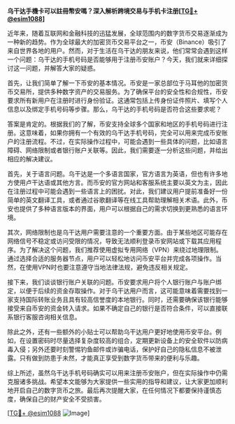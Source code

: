 **乌干达手機卡可以註冊幣安嗎？深入解析跨境交易与手机卡注册[[TG💪+ @esim1088](https://t.me/s/esim1088)]**

近年来，随着互联网和金融科技的迅猛发展，全球范围内的数字货币交易逐渐成为一种新的趋势。作为全球最大的加密货币交易平台之一，币安（Binance）吸引了来自世界各地的用户。然而，对于生活在乌干达的朋友来说，他们常常会遇到这样一个问题：乌干达的手机号码是否能够用于注册币安账户？今天，我们就来详细探讨这一问题，并解答大家的疑惑。

首先，让我们简单了解一下币安的基本情况。币安是一家总部位于马耳他的加密货币交易所，提供多种数字资产的交易服务。为了确保平台的安全性和合规性，币安要求所有新用户在注册时进行身份验证。这通常包括上传身份证件照片、填写个人信息以及绑定手机号码等步骤。那么，乌干达的手机号码是否符合这些要求呢？

答案是肯定的。根据我们的了解，币安支持全球多个国家和地区的手机号码进行注册。这意味着，如果你拥有一个有效的乌干达手机号码，完全可以用来完成币安账户的注册流程。不过，在实际操作过程中，可能会遇到一些具体的问题，比如语言障碍、网络限制或者银行账户关联等。因此，我们需要逐一分析这些问题，并给出相应的解决建议。

首先，关于语言问题。乌干达是一个多语言国家，官方语言为英语，但也有许多地方使用卢干达语或其他方言。而币安的官方网站和客服系统主要以英文为主，因此在注册过程中可能会遇到一些语言上的困扰。对此，我们建议用户提前准备好一份简单的英文翻译工具，或者通过谷歌翻译等在线工具帮助理解相关术语。此外，币安也提供了多种语言版本的界面，用户可以根据自己的需求切换到更熟悉的语言环境。

其次，网络限制也是乌干达用户需要注意的一个重要方面。由于某些地区可能存在网络信号不稳定或访问受限的情况，导致无法顺利登录币安网站或下载其应用程序。为了解决这个问题，我们推荐使用虚拟专用网络（VPN）来绕过地理限制。通过选择合适的服务器节点，用户可以轻松地访问币安平台并完成各项操作。当然，在使用VPN时也要注意遵守当地法律法规，避免违反相关规定。

接下来，我们谈谈银行账户关联的问题。币安要求用户将个人银行账户与账户绑定，以便于后续的资金存取操作。对于乌干达用户而言，这可能意味着需要找到一家支持国际转账业务且具有较高信誉度的本地银行。同时，还需要确保该银行能够接受来自币安的资金转入请求。如果不确定自己的银行是否符合条件，可以直接联系银行客服咨询相关信息。

除此之外，还有一些额外的小贴士可以帮助乌干达用户更好地使用币安平台。例如，在设置密码时尽量选择复杂度较高的组合，定期更新设备上的安全软件以防病毒入侵；另外还要时刻警惕钓鱼邮件或诈骗电话，保护好自己的隐私信息不被泄露。只有做到防患于未然，才能真正享受到数字货币带来的便利与乐趣。

综上所述，虽然乌干达手机号码确实可以用来注册币安账户，但在实际操作中仍需克服诸多挑战。希望本文能够为大家提供一些实用的指导和建议，让大家更加顺利地开启自己的数字货币之旅。最后再次提醒大家，在任何情况下都要保持谨慎态度，确保自己的财产安全不受损害。

[[TG💪+ @esim1088](https://t.me/s/esim1088) ![Image](https://i.postimg.cc/4NQfJmqS/Snipaste-2025-05-13-00-14-12.png)]